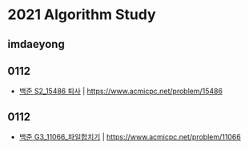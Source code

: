 # 2021 Algorithm Study
## imdaeyong
## 0112

* [백준 S2_15486 퇴사](https://github.com/Algorithm-2021/AlgorithmStudy/blob/master/imdaeyong/1%EC%9B%94%202%EC%A3%BC/Main_B_S2_15486_%ED%87%B4%EC%82%AC_%EA%B9%80%EB%8C%80%EC%9A%A9) | https://www.acmicpc.net/problem/15486 

## 0112
* [백준 G3_11066_파일합치기](https://github.com/Algorithm-2021/AlgorithmStudy/blob/master/imdaeyong/1%EC%9B%94%202%EC%A3%BC/Main_B_G3_11066_%ED%8C%8C%EC%9D%BC%ED%95%A9%EC%B9%98%EA%B8%B0.java) | 
https://www.acmicpc.net/problem/11066

